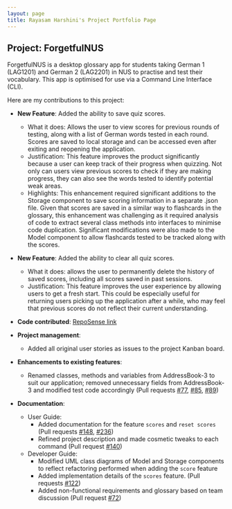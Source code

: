```yaml
---
layout: page
title: Rayasam Harshini's Project Portfolio Page
---
```

## Project: ForgetfulNUS

ForgetfulNUS is a desktop glossary app for students taking German 1 (LAG1201) and German 2 (LAG2201) in NUS to practise and test their vocabulary. 
This app is optimised for use via a Command Line Interface (CLI).

Here are my contributions to this project:

* **New Feature**: Added the ability to save quiz scores.
  * What it does: Allows the user to view scores for previous rounds 
  of testing, along with a list of German words tested in each round. Scores are saved to local
  storage and can be accessed even after exiting and reopening the application.
  * Justification: This feature improves the product significantly because a user can keep
  track of their progress when quizzing. Not only can users view previous scores
  to check if they are making progress, they can also see the words tested to identify potential
  weak areas.
  * Highlights: This enhancement required significant additions to the Storage component to save scoring
   information in a separate .json file. Given that scores are saved in a similar way to flashcards in the glossary,
   this enhancement was challenging as it required analysis of code to extract several class methods into interfaces to minimise code duplication.
   Significant modifications were also made to the Model component to allow flashcards tested to be tracked along with the scores.

* **New Feature**: Added the ability to clear all quiz scores.
    * What it does: allows the user to permanently delete the history of saved scores, 
    including all scores saved in past sessions.
    * Justification: This feature improves the user experience by allowing users to get a 
    fresh start. This could be especially useful for returning users picking up the application after a while, 
    who may feel that previous scores do not reflect their current understanding.

* **Code contributed**: [RepoSense link](https://nus-cs2103-ay2021s1.github.io/tp-dashboard/#breakdown=true&search=rayasamhr&sort=groupTitle&sortWithin=title&since=2020-08-14&timeframe=commit&mergegroup=&groupSelect=groupByRepos&checkedFileTypes=docs~functional-code~test-code~other&tabOpen=true&tabType=authorship&zFR=false&tabAuthor=rayasamhr&tabRepo=AY2021S1-CS2103T-W16-2%2Ftp%5Bmaster%5D&authorshipIsMergeGroup=false&authorshipFileTypes=docs~functional-code~test-code~other)

* **Project management**:
    * Added all original user stories as issues to the project Kanban board.

* **Enhancements to existing features**:
  * Renamed classes, methods and variables from AddressBook-3 to suit our application;
  removed unnecessary fields from AddressBook-3 and modified test code accordingly
  (Pull requests 
  [\#77](https://github.com/AY2021S1-CS2103T-W16-2/tp/pull/77),
  [\#85](https://github.com/AY2021S1-CS2103T-W16-2/tp/pull/85),
  [\#89](https://github.com/AY2021S1-CS2103T-W16-2/tp/pull/89))

* **Documentation**:
  * User Guide:
    * Added documentation for the feature `scores` and `reset scores` (Pull requests 
    [\#148](https://github.com/AY2021S1-CS2103T-W16-2/tp/pull/148),
    [\#236](https://github.com/AY2021S1-CS2103T-W16-2/tp/pull/236))
    * Refined project description and made cosmetic tweaks to each command 
    (Pull request [\#140](https://github.com/AY2021S1-CS2103T-W16-2/tp/pull/140))
  * Developer Guide:
    * Modified UML class diagrams of Model and Storage components to reflect refactoring
    performed when adding the `score` feature 
    * Added implementation details of the `scores` feature. (Pull requests [\#122](https://github.com/AY2021S1-CS2103T-W16-2/tp/pull/122))
    * Added non-functional requirements and glossary 
    based on team discussion (Pull request [\#72](https://github.com/AY2021S1-CS2103T-W16-2/tp/pull/72))